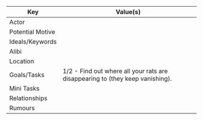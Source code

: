 | Key              | Value(s)                                                                          |
| ---------------- | --------------------------------------------------------------------------------- |
| Actor            |                                                                                   |
| Potential Motive |                                                                                   |
| Ideals/Keywords  |                                                                                   |
| Alibi            |                                                                                   |
| Location         |                                                                                   |
| Goals/Tasks      | 1/2 - Find out where all your rats are disappearing to (they keep vanishing).<br> |
| Mini Tasks       |                                                                                   |
| Relationships    |                                                                                   |
| Rumours          |                                                                                   |